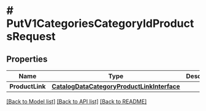 # # PutV1CategoriesCategoryIdProductsRequest


## Properties 


Name | Type | Description | Notes
------------ | ------------- | ------------- | -------------
**ProductLink**| [**CatalogDataCategoryProductLinkInterface**](CatalogDataCategoryProductLinkInterface.md) |   |


[[Back to Model list]](../../README.md#models) [[Back to API list]](../../README.md#endpoints) [[Back to README]](../../README.md)

